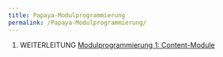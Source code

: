 ```yaml
---
title: Papaya-Modulprogrammierung
permalink: /Papaya-Modulprogrammierung/
---
```


1.  WEITERLEITUNG [Modulprogrammierung 1: Content-Module](/Modulprogrammierung_1:_Content-Module "wikilink")
